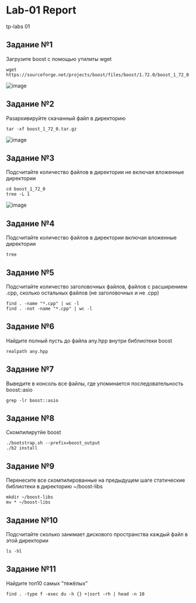 # Lab-01 Report
tp-labs 01

## Задание №1
Загрузите boost с помощью утилиты wget
```
wget https://sourceforge.net/projects/boost/files/boost/1.72.0/boost_1_72_0.tar.gz
```
![image](https://user-images.githubusercontent.com/109910115/222474682-8342a836-7eae-4098-8752-f9a1c6c1e1c7.png)

## Задание №2
Разархивируйте скачанный файл в директорию
```
tar -xf boost_1_72_0.tar.gz
```
![image](https://user-images.githubusercontent.com/109910115/222474914-b9307518-98de-49d4-9f94-0cdfff73c447.png)

## Задание №3
Подсчитайте количество файлов в директории не включая вложенные директории
```
cd boost_1_72_0
tree -L 1
```
![image](https://user-images.githubusercontent.com/109910115/222475563-6c61539b-05d0-43c7-a941-a16e1d6b834c.png)

## Задание №4
Подсчитайте количество файлов в директории включая вложенные директории
```
tree
```
## Задание №5
Подсчитайте количество заголовочных файлов, файлов с расширением .cpp, сколько остальных файлов (не заголовочных и не .cpp)
```
find . -name "*.cpp" | wc -l
find . -not -name "*.cpp" | wc -l
```
## Задание №6
Найдите полный пусть до файла any.hpp внутри библиотеки boost
```
realpath any.hpp
```
## Задание №7
Выведите в консоль все файлы, где упоминается последовательность boost::asio
```
grep -lr boost::asio
```
## Задание №8
Скомпилирутйе boost
```
./bootstrap.sh --prefix=boost_output
./b2 install
```
## Задание №9
Перенесите все скомпилированные на предыдущем шаге статические библиотеки в директорию ~/boost-libs
```
mkdir ~/boost-libs
mv * ~/boost-libs
```

## Задание №10
Подсчитайте сколько занимает дискового пространства каждый файл в этой директории
```
ls -hl
```
## Задание №11
Найдите топ10 самых "тяжёлых"
```
find . -type f -exec du -h {} +|sort -rh | head -n 10
```

